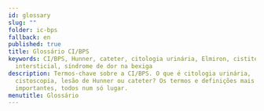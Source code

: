```yaml
---
id: glossary
slug: ""
folder: ic-bps
fallback: en
published: true
title: Glossário CI/BPS
keywords: CI/BPS, Hunner, cateter, citologia urinária, Elmiron, cistite, cistite
  intersticial, síndrome de dor na bexiga
description: Termos-chave sobre a CI/BPS. O que é citologia urinária,
  cistoscopia, lesão de Hunner ou cateter? Os termos e definições mais
  importantes, todos num só lugar.
menutitle: Glossário
---
```


